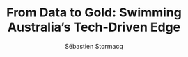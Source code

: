 ---
title:  "From Data to Gold: Swimming Australia’s Tech-Driven Edge"
description: "In this episode of the AWS Developers Podcast, we dive into the world of aquatic analytics! 

We explore how Swimming Australia leverages the power of data, analytics, and computer vision with AWS Panorama to deliver real-time training pool insights.

Join us as we uncover how machine learning helps coaches optimize swimmer performance and streamline pool operations, all powered by the cloud."
guests:
  - name: "Annie Naveh"
    link: "https://www.linkedin.com/in/annienaveh"
    title: "Senior Data Scientist, AWS"
episode: 144
duration: "00:37:39" 
size: 72288468
file: 144.mp3	
publication: 2024-12-20 04:00:00 +0000
author: Sébastien Stormacq
category: podcasts
social-background: 144.png
appleEpisodeId: 1000681107139
aws-categories:
  - "Machine Learning & AI"
  - "Analytics"
links:
  - text: "Swimming AU Team"
    link: https://www.swimming.org.au/
  - text: "Sparta 2 and swimming"
    link: https://www.welltold.com.au/journalism/big-data-helping-aussies-to-olympic-fast-lane
  - text: "AWS Panorama"
    link: https://docs.aws.amazon.com/panorama/latest/dev/panorama-welcome.html
  - text: "Kinesis Video Stream"
    link: https://aws.amazon.com/kinesis/video-streams
  - text: "Blog : How Swimming Australia uses machine learning for real-time training pool analytics with AWS Panorama"
    link: https://aws.amazon.com/blogs/media/how-swimming-australia-uses-machine-learning-for-real-time-training-pool-analytics-with-aws-panorama/
---